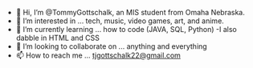 - 👋 Hi, I’m @TommyGottschalk, an MIS student from Omaha Nebraska.
- 👀 I’m interested in ... tech, music, video games, art, and anime.
- 🌱 I’m currently learning ... how to code (JAVA, SQL, Python)
    -I also dabble in HTML and CSS
- 💞️ I’m looking to collaborate on ... anything and everything
- 📫 How to reach me ... tjgottschalk22@gmail.com

<!---
TommyGottschalk/TommyGottschalk is a ✨ special ✨ repository because its `README.md` (this file) appears on your GitHub profile.
You can click the Preview link to take a look at your changes.
--->
